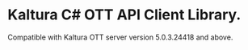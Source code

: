 # Kaltura C# OTT API Client Library.
Compatible with Kaltura OTT server version 5.0.3.24418 and above.
